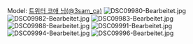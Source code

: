 ﻿---
dddd: 2023.12.17 서코
nickname: 코애
sns_type: x
sns_id: 3sam_ca
---

Model: <a href="https://x.com/3sam_ca" target="_blank">트위터 코애 님(@3sam_ca)</a>
![DSC09980-Bearbeitet.jpg](/assets/img/2023/12-17/DSC09980-Bearbeitet.jpg)
![DSC09982-Bearbeitet.jpg](/assets/img/2023/12-17/DSC09982-Bearbeitet.jpg)
![DSC09983-Bearbeitet.jpg](/assets/img/2023/12-17/DSC09983-Bearbeitet.jpg)
![DSC09988-Bearbeitet.jpg](/assets/img/2023/12-17/DSC09988-Bearbeitet.jpg)
![DSC09991-Bearbeitet.jpg](/assets/img/2023/12-17/DSC09991-Bearbeitet.jpg)
![DSC09994-Bearbeitet.jpg](/assets/img/2023/12-17/DSC09994-Bearbeitet.jpg)
![DSC09996-Bearbeitet.jpg](/assets/img/2023/12-17/DSC09996-Bearbeitet.jpg)